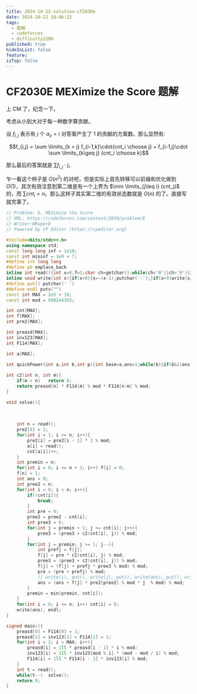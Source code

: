 ```yaml
---
title: 2024-10-22-solution-cf2030e
date: 2024-10-22 18:46:22
tags:
  - 题解
  - codeforces
  - difficulty2200
published: true
hideInList: false
feature: 
isTop: false
---
```

# CF2030E MEXimize the Score 题解

上 CM 了，纪念一下。

考虑从小到大对于每一种数字算贡献。

设 $f_{i,j}$ 表示有 $j$ 个 $a_x = i$ 对答案产生了 1 的贡献的方案数。那么显然有:

$$f_{i,j} = \sum \limits_{k > j} f_{i-1,k}\cdot{cnt_i \choose j} + f_{i-1,j}\cdot \sum \limits_{k\geq j} {cnt_i \choose k}$$

那么最后的答案就是 $\sum f_{i,j} \cdot j$。

乍一看这个柿子是 $O(n^2)$ 的对吧，但是实际上首先转移可以前缀和优化做到 $O(1)$，其次有效注意到第二维是有一个上界为 $\min \limits_{j\leq i} (cnt_j)$ 的，而 $\sum cnt_i = n$。那么这样子其实第二维的有效状态数就是  $O(n)$ 的了。直接写就完事了。 

```cpp
// Problem: E. MEXimize the Score
// URL: https://codeforces.com/contest/2030/problem/E
// Writer:WRuperD
// Powered by CP Editor (https://cpeditor.org)

#include<bits/stdc++.h>
using namespace std;
const long long inf = 1e18;
const int mininf = 1e9 + 7;
#define int long long
#define pb emplace_back
inline int read(){int x=0,f=1;char ch=getchar();while(ch<'0'||ch>'9'){if(ch=='-')f=-1;ch=getchar();}while(ch>='0'&&ch<='9'){x=(x<<1)+(x<<3)+(ch^48);ch=getchar();}return x*f;}
inline void write(int x){if(x<0){x=~(x-1);putchar('-');}if(x>9)write(x/10);putchar(x%10+'0');}
#define put() putchar(' ')	
#define endl puts("")
const int MAX = 2e5 + 10;
const int mod = 998244353;

int cnt[MAX];
int f[MAX];
int pre2[MAX];

int preasd[MAX];
int inv123[MAX];
int F114[MAX];

int a[MAX];

int quickPower(int a,int b,int p){int base=a,ans=1;while(b){if(b&1)ans*=base,ans%=p;base*=base;base%=p;b>>=1;}return ans;}
 
int c2(int n, int m){
	if(m > n)	return 0;
	return preasd[n] * F114[m] % mod * F114[n-m] % mod;
}

void solve(){
	
	
	
	int n = read();
	pre2[0] = 1;
	for(int i = 1; i <= n; i++){
		pre2[i] = pre2[i - 1] * 2 % mod;
		a[i] = read();
		cnt[a[i]]++;
	}
	int premin = n;
	for(int i = 0; i <= n + 1; i++)	f[i] = 0;
	f[n] = 1;
	int ans = 0;
	int pree2 = n;
	for(int i = 0; i < n; i++){
		if(!cnt[i]){
			break;
		}
		int pre = 0;
		pree2 = pree2 - cnt[i];
		int pree3 = 0;
		for(int j = premin + 1; j <= cnt[i]; j++){
			pree3 = (pree3 + c2(cnt[i], j)) % mod;
		}
		for(int j = premin; j >= 1; j--){
			int prefj = f[j];
			f[j] = pre * c2(cnt[i], j) % mod;
			pree3 = (pree3 + c2(cnt[i], j)) % mod;
			f[j] = (f[j] + prefj * pree3 % mod) % mod;
			pre = (pre + prefj) % mod;
			// write(i), put(), write(j), put(), write(ans), put(), write(f[j]), put(), write(pree2), endl;	
			ans = (ans + f[j] * pre2[pree2] % mod * j  % mod) % mod;
		}
		premin = min(premin, cnt[i]);
	}
	for(int i = 0; i <= n; i++)	cnt[i] = 0;
	write(ans), endl;
}

signed main(){
	preasd[0] = F114[0] = 1;
	preasd[1] = inv123[1] = F114[1] = 1;
	for(int i = 2; i < MAX; i++){
		preasd[i] = 1ll * preasd[i - 1] * i % mod;
		inv123[i] = 1ll * inv123[mod % i] * (mod - mod / i) % mod;
		F114[i] = 1ll * F114[i - 1] * inv123[i] % mod;
	}
	int t = read();
	while(t--)	solve();
	return 0;
}
```